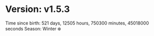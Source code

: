 # Version: v1.5.3
Time since birth: 521 days, 12505 hours, 750300 minutes, 45018000 seconds
Season: Winter ❄️
